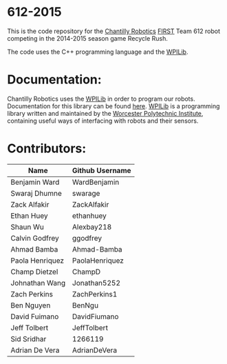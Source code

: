 612-2015
========

This is the code repository for the [Chantilly Robotics](http://chantillyrobotics.org/) [FIRST](http://www.usfirst.org/roboticsprograms/frc/) Team 612 robot competing in the 2014-2015 season game Recycle Rush.

The code uses the C++ programming language and the [WPILib](http://first.wpi.edu/FRC/).   

Documentation:
==============

Chantilly Robotics uses the [WPILib](http://first.wpi.edu/FRC/) in order to program our robots. Documentation for this library can be found [here](https://chantilly612code.github.io/612-2015/). [WPILib](http://first.wpi.edu/FRC/) is a programming library written and maintained by the [Worcester Polytechnic Institute](http://www.wpi.edu/), containing useful ways of interfacing with robots and their sensors.

Contributors:
=============

| Name            | Github Username |
|-----------------|-----------------|
| Benjamin Ward   | WardBenjamin    |
| Swaraj Dhumne   | swarage         |
| Zack Alfakir    | ZackAlfakir     |
| Ethan Huey      | ethanhuey       |
| Shaun Wu        | Alexbay218      |
| Calvin Godfrey  | ggodfrey        |
| Ahmad Bamba     | Ahmad-Bamba     |
| Paola Henriquez | PaolaHenriquez  |
| Champ Dietzel   | ChampD          |
| Johnathan Wang  | Jonathan5252    |
| Zach Perkins    | ZachPerkins1    |
| Ben Nguyen      | BenNgu          |
| David Fuimano   | DavidFiumano    |
| Jeff Tolbert    | JeffTolbert     |
| Sid Sridhar     | 1266119         |
| Adrian De Vera  | AdrianDeVera    |
